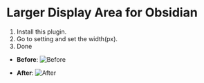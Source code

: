 # Larger Display Area for Obsidian

1. Install this plugin.
2. Go to setting and set the width(px).
3. Done

-   **Before**:
    ![Before](https://imgbed.codingkelvin.fun/uPic/h8OXCg.png)

-   **After**:
    ![After](https://imgbed.codingkelvin.fun/uPic/iShot_2022-12-29_00.22.43.png)
